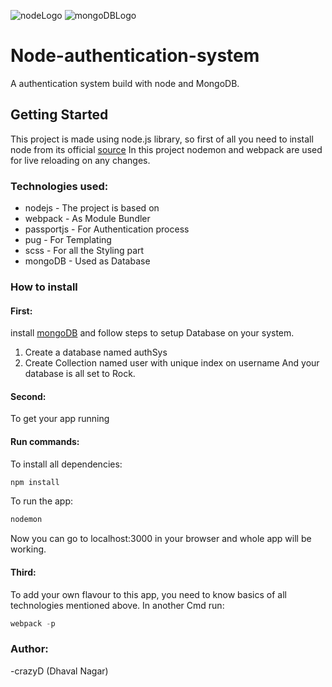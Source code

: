 ![nodeLogo](https://camo.githubusercontent.com/b6ba9075a54c192efc59bba53c92e7c23ec8cfe8/68747470733a2f2f63646e2e7261776769742e636f6d2f67696c626172626172612f6c6f676f732f653762316463323636366333646162653663313237366162643061373637623665626436616634332f6c6f676f732f6e6f64656a732d69636f6e2e737667)
![mongoDBLogo](https://citywebconsultants.co.uk/sites/default/files/inline-images/mongo-medium.png)
# Node-authentication-system
A authentication system build with node and MongoDB.

## Getting Started
This project is made using node.js library, so first of all you need to install node from its official [source](https://nodejs.org/)
In this project nodemon and webpack are used for live reloading on any changes.
### Technologies used:
* nodejs - The project is based on
* webpack - As Module Bundler
* passportjs - For Authentication process
* pug - For Templating
* scss - For all the Styling part
* mongoDB - Used as Database

### How to install

#### First:
install [mongoDB](https://www.mongodb.com/) and follow steps to setup Database on your system.
  1. Create a database named authSys
  1. Create Collection named user with unique index on username
And your database is all set to Rock.

#### Second:
To get your app running
#### Run commands:
To install all dependencies:
```javascript
npm install
```
To run the app:
```javascript
nodemon
```
Now you can go to localhost:3000 in your browser and whole app will be working.

#### Third:
To add your own flavour to this app, you need to know basics of all technologies mentioned above.
In another Cmd run:
```javascript
webpack -p
```
### Author:
-crazyD (Dhaval Nagar)
